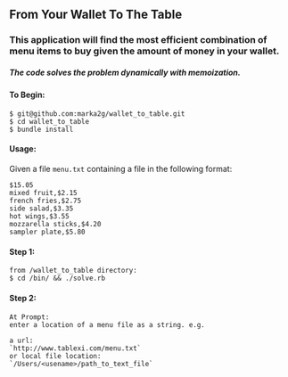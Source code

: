 ## From Your Wallet To The Table
### This application will find the most efficient combination of menu items to buy given the amount of money in your wallet.

##### The code solves the problem dynamically with memoization.

#### To Begin:
```
$ git@github.com:marka2g/wallet_to_table.git
$ cd wallet_to_table
$ bundle install
```

#### Usage:
Given a file `menu.txt` containing a file in the following format:
```
$15.05
mixed fruit,$2.15
french fries,$2.75
side salad,$3.35
hot wings,$3.55
mozzarella sticks,$4.20
sampler plate,$5.80
```

#### Step 1:
```
from /wallet_to_table directory:
$ cd /bin/ && ./solve.rb
```

#### Step 2:
```
At Prompt:
enter a location of a menu file as a string. e.g.

a url:
`http://www.tablexi.com/menu.txt`
or local file location:
`/Users/<usename>/path_to_text_file`
```